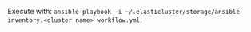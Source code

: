 Execute with: ```ansible-playbook -i ~/.elasticluster/storage/ansible-inventory.<cluster name> workflow.yml```.

